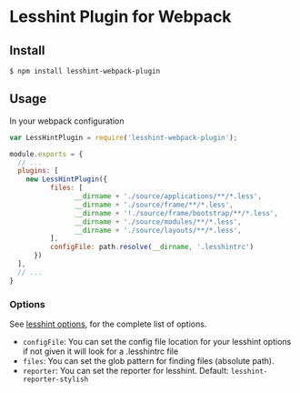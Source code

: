 # Lesshint Plugin for Webpack

## Install

```console
$ npm install lesshint-webpack-plugin
```

## Usage

In your webpack configuration

```js
var LessHintPlugin = require('lesshint-webpack-plugin');

module.exports = {
  // ...
  plugins: [
    new LessHintPlugin({
          files: [
                __dirname + './source/applications/**/*.less',
                __dirname + './source/frame/**/*.less',
                __dirname + '!./source/frame/bootstrap/**/*.less',
                __dirname + './source/modules/**/*.less',
                __dirname + './source/layouts/**/*.less',
          ],
          configFile: path.resolve(__dirname, '.lesshintrc')
      })
  ],
  // ...
}
```

### Options

See [lesshint options](https://www.npmjs.com/package/lesshint#configuration), for the complete list of options.

* `configFile`: You can set the config file location for your lesshint options if not given it will look for a .lesshintrc file
* `files`: You can set the glob pattern for finding files (absolute path).
* `reporter`: You can set the reporter for lesshint. Default: `lesshint-reporter-stylish`
